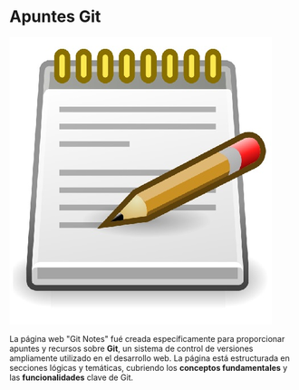 # Apuntes Git

![](https://github.com/NicolasJNunez/Git-notes/blob/main/img/git-img-readme.jpg?raw=true)

La página web "Git Notes" fué creada específicamente para proporcionar apuntes y recursos sobre **Git**, un sistema de control de versiones ampliamente utilizado en el desarrollo web. La página está estructurada en secciones lógicas y temáticas, cubriendo los **conceptos fundamentales** y las **funcionalidades** clave de Git.